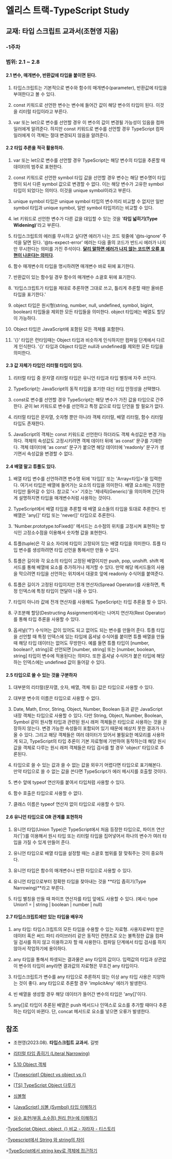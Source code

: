 # 엘리스 트랙-TypeScript Study

## 교재: 타입 스크립트 교과서(조현영 지음)
### -1주차

### 범위: 2.1 ~ 2.8

#### 2.1 변수, 매개변수, 반환값에 타입을 붙이면 된다.

1. 타입스크립트는 기본적으로 변수와 함수의 매개변수(parameter), 반환값에 타입을 부여한다고 볼 수 있다. 

2. const 키워드로 선언한 변수는 변수에 들어간 값이 해당 변수의 타입이 된다. 이것을 리터럴 타입이라고 부른다.

3. var 또는 let으로 변수를 선언할 경우 이 변수의 값이 변경될 가능성이 있음을 컴파일러에게 알려준다. 하지만 const 키워드로 변수를 선언할 경우  TypeScript 컴파일러에게 이 객체는 절대 변경되지 않음을 알려준다.

#### 2.2 타입 추론을 적극 활용하자.

1. var 또는 let으로 변수를 선언할 경우 TypeScript는 해당 변수의 타입을 추론할 때 데이터의 범주로 표현한다.

2. const 키워드로 선언한 symbol 타입 값을 선언할 경우 변수는 해당 변수명이 타입명이 되서 다른 symbol 값으로 변경할 수 없다. 이는 해당 변수가 고유한 symbol 타입이 되었다는 의미다. 이것을 unique symbol이라고 부른다.

3. unique symbol 타입은 unique symbol 타입의 변수끼리 비교할 수 없지만 일반 symbol 타입과 unique symbol, 일반 symbol 타입끼리는 비교할 수 있다.

4. let 키워드로 선언한 변수가 다른 값을 대입할 수 있는 것을 '**타입 넓히기(Type Widening)**'라고 부른다.

5. 타입스크립트의 에러를 무시하고 싶다면 에러가 나는 코드 윗줄에 '@ts-ignore' 주석을 달면 된다. '@ts-expect-error' 에러는 다음 줄의 코드가 반드시 에러가 나지만 무시한다는 의미를 가진 주석이다. <U>**달리 말하면 에러가 나지 않는 코드면 오류 표현이 나온다는 의미다**</U>.

6. 함수 매개변수의 타입을 명시하려면 매개변수 바로 뒤에 표기한다.

7. 반환값이 있는 함수일 경우 함수의 매개변수 소괄호 뒤에 표기한다.

8. '타입스크립트가 타입을 제대로 추론하면 그대로 쓰고, 틀리게 추론할 때만 올바른 타입을 표기한다.'

9. object 타입은 원시형(string, number, null, undefined, symbol, bigint, boolean) 타입들을 제외한 모든 타입들을 의미한다. object 타입에는 배열도 할당이 가능하다.

10. Object 타입은 JavaScript에 포함된 모든 객체를 포함한다.

11. '{}' 타입은 런타임때는 Object 타입과 비슷하게 인식하지만 컴파일 단계에서 다르게 인식한다. '{}' 타입과 Object 타입은 null과 undefined를 제외한 모든 타입을 의미한다.

#### 2.3 값 자체가 타입인 리터럴 타입이 있다.

1. 리터럴 타입 중 문자열 리터럴 타입은 유니언 타입과 타입 별칭에 자주 쓰인다.

2. TypeScript는 JavaScript의 동적 타입을 포기한 대신 타입 안정성을 선택했다.

3. const로 변수를 선언할 경우 TypeScript는 해당 변수가 가진 값을 타입으로 간주한다. 굳이 let 키워드로 변수를 선언하고 특정 값으로 타입 단언을 할 필요가 없다.

4. 리터럴 타입은 문자열, 숫자형 뿐만 아니라 객체 리터럴, 배열 리터럴, 함수 리터럴 타입도 존재한다.

5. JavaScript의 객체는 const 키워드로 선언한다 하더라도 객체 속성값은 변경 가능하다. 객체의 속성값도 고정시키려면 객체 데이터 뒤에 'as const' 문구를 기재한다. 객체 데이터에 'as const' 문구가 붙으면 해당 데이터에 'readonly' 문구가 생기면서 속성값을 변경할 수 없다.

#### 2.4 배열 말고 튜플도 있다.

1. 배열 타입 변수를 선언하려면 변수명 뒤에 '타입[]' 또는 'Array<타입>'을 입력한다. 여기서 타입은 배열에 들어가는 요소의 타입을 의미한다. 배열 요소에는 지정한 타입만 들어갈 수 있다. 참고로 '<>' 기호는 '제네릭(Generic)'을 의미하며 간단하게 설명하지면 타입을 매개변수처럼 사용하는 것이다.

2. TypeScript에서 배열 타입을 추론할 때 배열 요소들의 타입을 토대로 추론한다. 빈 배열은 'any[]' 타입 또는 'never[]' 타입으로 추론한다.

3. 'Number.prototype.toFixed()' 메서드는 소수점의 위치를 고정시켜 표현하는 방식인 고정소수점을 이용해서 숫자형 값을 표현한다.

4. 튜플(tuple)은 각 요소 자리에 타입이 고정되어 있는 배열 타입을 의미한다. 튜플 타입 변수를 생성하려면 타입 선언을 통해서만 만들 수 있다.

5. 튜플은 길이와 각 요소의 타입이 고정된 배열이지만 push, pop, unshift. shift 메서드를 통해 배열에 요소를 추가하거나 제거할 수 있다. 만약 해당 메서드들의 사용을 막으려면 타입을 선언하는 위치에서 대괄호 앞에 readonly 수식어를 붙여준다.

6. 튜플은 길이가 고정된 타입이지만 전개 연산자(Spread Operator)를 사용하면, 특정 인덱스에 특정 타입이 연달아 나올 수 있다.

7. 타입이 아니라 값에 전개 연산자를 사용해도 TypeScript는 타입 추론을 할 수 있다.

8. 구조분해 할당(Destructing Assignment)에서는 나머지 연산자(Rest Operator)를 통해 타입 추론을 사용할 수 있다.

9. 옵셔널('?') 수식어는 값이 있어도 되고 없어도 되는 변수를 만들어 준다. 튜플 타입을 선언할 때 특정 인덱스에 있는 타입에 옵셔널 수식어를 붙이면 튜플 배열을 만들 때 해당 타입 데이터는 없어도 무방한다. 예를 들면 튜플 타입이 [number, boolean?, string]로 선언되면 [number, string] 또는 [number, boolean, string] 타입이 변수에 적용된다는 의미다. 또한 옵셔널 수식어가 붙은 타입에 해당하는 인덱스에는 undefined 값이 들어갈 수 있다.

#### 2.5 타입으로 쓸 수 있는 것을 구분하자

1. 대부분의 리터럴(문자열, 숫자, 배열, 객체 등) 값은 타입으로 사용할 수 있다.

2. 대부분 변수의 이름은 타입으로 사용할 수 없다.

3. Date, Math, Error, String, Object, Number, Boolean 등과 같은 JavaScript 내장 객체는 타입으로 사용할 수 있다. 다만 String, Object, Number, Boolean, Symbol 같이 원시형 타입과 관련된 원시 래퍼 객체들은 타입으로 사용하는 것을 권장하지 않는다. 변경 가능한 속성들이 포함되어 있기 때문에 예상치 못한 결과가 나올 수 있다. 그리고 해당 객체들은 여러 데이터가 있어서 불필요한 메모리를 사용하게 되고, TypeScript의 타입 추론이 기본 자료형에 기반하여 동작하는데 해당 원시 값을 객체로 다루는 원시 래퍼 객체들은 타입 검사를 할 경우 'object' 타입으로 추론된다.

4. 타입으로 쓸 수 있는 값과 쓸 수 없는 값을 외우기 어렵다면 타입으로 표기해본다. 만약 타입으로 쓸 수 없는 값을 쓴다면 TypeScript가 에러 메시지를 호출할 것이다.

5. 변수 앞에 typeof 연산자를 붙여서 타입처럼 사용할 수 있다.

6. 함수 호출은 타입으로 사용할 수 없다.

7. 클래스 이름은 typeof 연산자 없이 타입으로 사용할 수 있다.

#### 2.6 유니언 타입으로 OR 관계를 표현하자

1. 유니언 타입(Union Type)은 TypeScript에서 처음 등장한 타입으로, 파이프 연산자('|')를 이용해서 원시 타입 또는 리터럴 타입을 집어넣어서 하나의 변수가 여러 타입을 가질 수 있게 만들어 준다.

2. 유니언 타입으로 배열 타입을 설정할 때는 소괄호 범위를 잘 맞춰주는 것이 중요하다.

3. 유니언 타입은 함수의 매개변수나 반환 타입으로 사용할 수 있다.

4. 유니언 타입으로부터 정확한 타입을 찾아내는 것을 **타입 좁히기(Type Narrowing)**라고 부른다.

5. 타입 별칭을 만들 때 파이프 연산자를 타입 앞에도 사용할 수 있다.
(예시: type Union1 = | string | boolean | number | null)

#### 2.7 타입스크립트에만 있는 타입을 배우자

1. any 타입: 타입스크립트의 모든 타입을 수용할 수 있는 자료형. 사용자로부터 받은 데이터 혹은 써드 파티 라이브러리 같은 동적인 컨텐츠로 오는 불특정한 값을 컴파일 검사를 하지 않고 이용하고자 할 때 사용한다. 컴파일 단계에서 타입 검사를 하지 않아서 작업하기에 용이하다.

2. any 타입을 통해서 파생되는 결과물은 any 타입의 값이다. 입력값의 타입과 상관없이 변수의 타입이 any라면 결과값의 자료형은 무조건 any 타입이다.

3. 타입스크립트가 변수를 any 타입으로 추론하지 않는 이상 any 타입 사용은 지양하는 것이 좋다. any 타입으로 추론할 경우 'implicitAny' 에러가 발생한다.

4. 빈 배열을 생성할 경우 해당 데이터가 들어간 변수의 타입은 'any[]'이다.

5. any[]로 타입이 추론된 배열은 push 메서드나 인덱스로 요소를 추가할 때마다 추론하는 타입이 바뀐다. 단, concat 메서드로 요소를 넣으면 오류가 발생한다.

## 참조

- 조현영(2023.08). **타입스크립트 교과서.** 길벗

- [리터럴 타입 좁히기 (Literal Narrowing)](https://typescript-kr.github.io/pages/literal-types.html)

- [5.10 Object 객체](https://poiemaweb.com/js-object)

- [[Typescript] Object vs object vs {}](https://velog.io/@njh7799/typescript-Object-vs-object-vs-)

- [[TS] TypeScript Object 다루기](https://muhly.tistory.com/139)

- [심볼형](https://ko.javascript.info/symbol)

- [[JavaScript] 심볼 (Symbol) 타입 이해하기](https://it-eldorado.tistory.com/149)

- [실수 표현(부동 소수점) 원리 한눈에 이해하기](https://inpa.tistory.com/entry/JAVA-%E2%98%95-%EC%8B%A4%EC%88%98-%ED%91%9C%ED%98%84%EB%B6%80%EB%8F%99-%EC%86%8C%EC%88%98%EC%A0%90-%EC%9B%90%EB%A6%AC-%ED%95%9C%EB%88%88%EC%97%90-%EC%9D%B4%ED%95%B4%ED%95%98%EA%B8%B0#%EA%B3%A0%EC%A0%95_%EC%86%8C%EC%88%98%EC%A0%90_%EB%B0%A9%EC%8B%9D)

-[TypeScript Object, object, {} 비교 - 자라자 - 티스토리](https://zaraza.tistory.com/74)

-[Typescript에서 String 와 string의 차이](https://heewon26.tistory.com/375)

=[TypeScript에서 string key로 객체에 접근하기](https://soopdop.github.io/2020/12/01/index-signatures-in-typescript/)